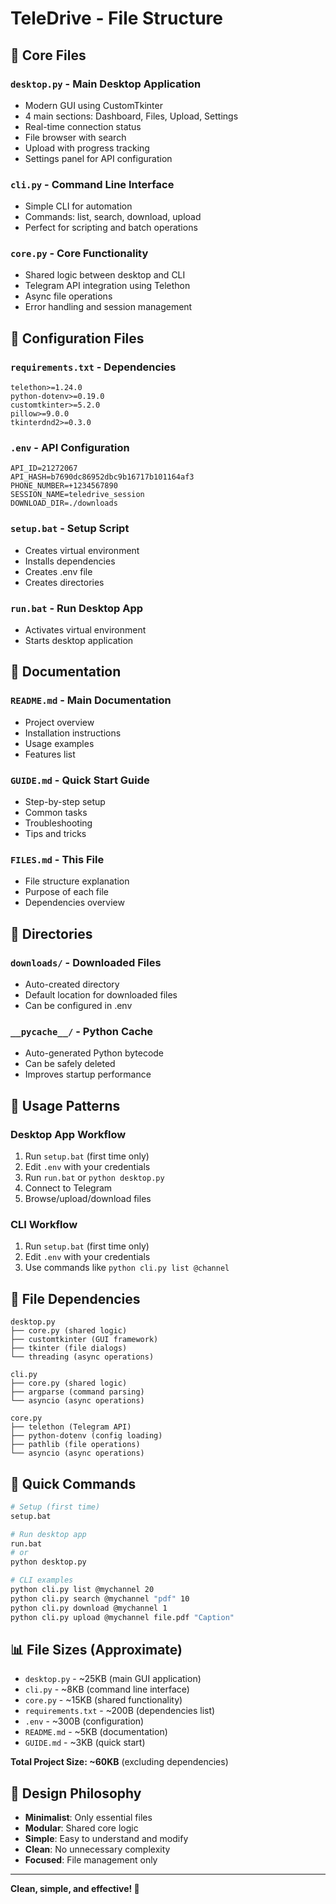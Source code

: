# TeleDrive - File Structure

## 📁 Core Files

### `desktop.py` - Main Desktop Application
- Modern GUI using CustomTkinter
- 4 main sections: Dashboard, Files, Upload, Settings
- Real-time connection status
- File browser with search
- Upload with progress tracking
- Settings panel for API configuration

### `cli.py` - Command Line Interface
- Simple CLI for automation
- Commands: list, search, download, upload
- Perfect for scripting and batch operations

### `core.py` - Core Functionality
- Shared logic between desktop and CLI
- Telegram API integration using Telethon
- Async file operations
- Error handling and session management

## 🔧 Configuration Files

### `requirements.txt` - Dependencies
```
telethon>=1.24.0
python-dotenv>=0.19.0
customtkinter>=5.2.0
pillow>=9.0.0
tkinterdnd2>=0.3.0
```

### `.env` - API Configuration
```
API_ID=21272067
API_HASH=b7690dc86952dbc9b16717b101164af3
PHONE_NUMBER=+1234567890
SESSION_NAME=teledrive_session
DOWNLOAD_DIR=./downloads
```

### `setup.bat` - Setup Script
- Creates virtual environment
- Installs dependencies
- Creates .env file
- Creates directories

### `run.bat` - Run Desktop App
- Activates virtual environment
- Starts desktop application

## 📖 Documentation

### `README.md` - Main Documentation
- Project overview
- Installation instructions
- Usage examples
- Features list

### `GUIDE.md` - Quick Start Guide
- Step-by-step setup
- Common tasks
- Troubleshooting
- Tips and tricks

### `FILES.md` - This File
- File structure explanation
- Purpose of each file
- Dependencies overview

## 📂 Directories

### `downloads/` - Downloaded Files
- Auto-created directory
- Default location for downloaded files
- Can be configured in .env

### `__pycache__/` - Python Cache
- Auto-generated Python bytecode
- Can be safely deleted
- Improves startup performance

## 🎯 Usage Patterns

### Desktop App Workflow
1. Run `setup.bat` (first time only)
2. Edit `.env` with your credentials
3. Run `run.bat` or `python desktop.py`
4. Connect to Telegram
5. Browse/upload/download files

### CLI Workflow
1. Run `setup.bat` (first time only)
2. Edit `.env` with your credentials
3. Use commands like `python cli.py list @channel`

## 🔄 File Dependencies

```
desktop.py
├── core.py (shared logic)
├── customtkinter (GUI framework)
├── tkinter (file dialogs)
└── threading (async operations)

cli.py
├── core.py (shared logic)
├── argparse (command parsing)
└── asyncio (async operations)

core.py
├── telethon (Telegram API)
├── python-dotenv (config loading)
├── pathlib (file operations)
└── asyncio (async operations)
```

## 🚀 Quick Commands

```bash
# Setup (first time)
setup.bat

# Run desktop app
run.bat
# or
python desktop.py

# CLI examples
python cli.py list @mychannel 20
python cli.py search @mychannel "pdf" 10
python cli.py download @mychannel 1
python cli.py upload @mychannel file.pdf "Caption"
```

## 📊 File Sizes (Approximate)

- `desktop.py` - ~25KB (main GUI application)
- `cli.py` - ~8KB (command line interface)
- `core.py` - ~15KB (shared functionality)
- `requirements.txt` - ~200B (dependencies list)
- `.env` - ~300B (configuration)
- `README.md` - ~5KB (documentation)
- `GUIDE.md` - ~3KB (quick start)

**Total Project Size: ~60KB** (excluding dependencies)

## 🎨 Design Philosophy

- **Minimalist**: Only essential files
- **Modular**: Shared core logic
- **Simple**: Easy to understand and modify
- **Clean**: No unnecessary complexity
- **Focused**: File management only

---

**Clean, simple, and effective! 🎯**
